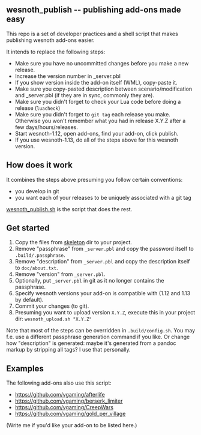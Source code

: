 ## wesnoth_publish -- publishing add-ons made easy

This repo is a set of developer practices and a shell script that makes publishing wesnoth add-ons easier.

It intends to replace the following steps:

* Make sure you have no uncommitted changes before you make a new release.
* Increase the version number in _server.pbl
* If you show version inside the add-on itself (WML), copy-paste it.
* Make sure you copy-pasted description between scenario/modification and _server.pbl (if they are in sync, commonly they are).
* Make sure you didn't forget to check your Lua code before doing a release (`luacheck`)
* Make sure you didn't forget to `git tag` each release you make. Otherwise you won't remember what you had in release X.Y.Z after a few days/hours/releases.
* Start wesnoth-1.12, open add-ons, find your add-on, click publish.
* If you use wesnoth-1.13, do all of the steps above for this wesnoth version.

## How does it work

It combines the steps above presuming you follow certain conventions:

* you develop in git
* you want each of your releases to be uniquely associated with a git tag

[wesnoth_publish.sh](./wesnoth_publish.sh) is the script that does the rest.

## Get started

1. Copy the files from [skeleton](./skeleton) dir to your project.
1. Remove "passphrase" from `_server.pbl` and copy the password itself to `.build/.passphrase`.
1. Remove "description" from `_server.pbl` and copy the description itself to `doc/about.txt`.
1. Remove "version" from `_server.pbl`.
1. Optionally, put `_server.pbl` in git as it no longer contains the passphrase.
1. Specify wesnoth versions your add-on is compatible with (1.12 and 1.13 by default).
1. Commit your changes (to git).
1. Presuming you want to upload version `X.Y.Z`, execute this in your project dir:
`wesnoth_upload.sh "X.Y.Z"`

Note that most of the steps can be overridden in `.build/config.sh`. You may f.e. use a different passphrase generation command if you like. Or change how "description" is generated: maybe it's generated from a pandoc markup by stripping all tags? I use that personally.

## Examples
The following add-ons also use this script:

* https://github.com/vgaming/afterlife
* https://github.com/vgaming/berserk_limiter
* https://github.com/vgaming/CreepWars
* https://github.com/vgaming/gold_per_village

(Write me if you'd like your add-on to be listed here.)
